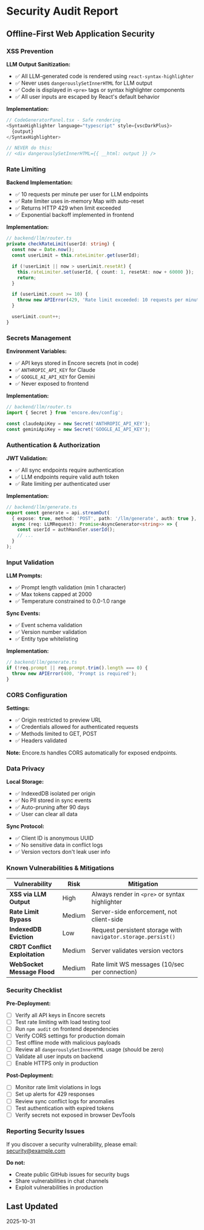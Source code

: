 # Security Audit Report

## Offline-First Web Application Security

### XSS Prevention

**LLM Output Sanitization:**
- ✅ All LLM-generated code is rendered using `react-syntax-highlighter`
- ✅ Never uses `dangerouslySetInnerHTML` for LLM output
- ✅ Code is displayed in `<pre>` tags or syntax highlighter components
- ✅ All user inputs are escaped by React's default behavior

**Implementation:**
```typescript
// CodeGeneratorPanel.tsx - Safe rendering
<SyntaxHighlighter language="typescript" style={vscDarkPlus}>
  {output}
</SyntaxHighlighter>

// NEVER do this:
// <div dangerouslySetInnerHTML={{ __html: output }} />
```

### Rate Limiting

**Backend Implementation:**
- ✅ 10 requests per minute per user for LLM endpoints
- ✅ Rate limiter uses in-memory Map with auto-reset
- ✅ Returns HTTP 429 when limit exceeded
- ✅ Exponential backoff implemented in frontend

**Implementation:**
```typescript
// backend/llm/router.ts
private checkRateLimit(userId: string) {
  const now = Date.now();
  const userLimit = this.rateLimiter.get(userId);

  if (!userLimit || now > userLimit.resetAt) {
    this.rateLimiter.set(userId, { count: 1, resetAt: now + 60000 });
    return;
  }

  if (userLimit.count >= 10) {
    throw new APIError(429, 'Rate limit exceeded: 10 requests per minute');
  }

  userLimit.count++;
}
```

### Secrets Management

**Environment Variables:**
- ✅ API keys stored in Encore secrets (not in code)
- ✅ `ANTHROPIC_API_KEY` for Claude
- ✅ `GOOGLE_AI_API_KEY` for Gemini
- ✅ Never exposed to frontend

**Implementation:**
```typescript
// backend/llm/router.ts
import { Secret } from 'encore.dev/config';

const claudeApiKey = new Secret('ANTHROPIC_API_KEY');
const geminiApiKey = new Secret('GOOGLE_AI_API_KEY');
```

### Authentication & Authorization

**JWT Validation:**
- ✅ All sync endpoints require authentication
- ✅ LLM endpoints require valid auth token
- ✅ Rate limiting per authenticated user

**Implementation:**
```typescript
// backend/llm/generate.ts
export const generate = api.streamOut(
  { expose: true, method: 'POST', path: '/llm/generate', auth: true },
  async (req: LLMRequest): Promise<AsyncGenerator<string>> => {
    const userId = authHandler.userId();
    // ...
  }
);
```

### Input Validation

**LLM Prompts:**
- ✅ Prompt length validation (min 1 character)
- ✅ Max tokens capped at 2000
- ✅ Temperature constrained to 0.0-1.0 range

**Sync Events:**
- ✅ Event schema validation
- ✅ Version number validation
- ✅ Entity type whitelisting

**Implementation:**
```typescript
// backend/llm/generate.ts
if (!req.prompt || req.prompt.trim().length === 0) {
  throw new APIError(400, 'Prompt is required');
}
```

### CORS Configuration

**Settings:**
- ✅ Origin restricted to preview URL
- ✅ Credentials allowed for authenticated requests
- ✅ Methods limited to GET, POST
- ✅ Headers validated

**Note:** Encore.ts handles CORS automatically for exposed endpoints.

### Data Privacy

**Local Storage:**
- ✅ IndexedDB isolated per origin
- ✅ No PII stored in sync events
- ✅ Auto-pruning after 90 days
- ✅ User can clear all data

**Sync Protocol:**
- ✅ Client ID is anonymous UUID
- ✅ No sensitive data in conflict logs
- ✅ Version vectors don't leak user info

### Known Vulnerabilities & Mitigations

| Vulnerability | Risk | Mitigation |
|---------------|------|------------|
| **XSS via LLM Output** | High | Always render in `<pre>` or syntax highlighter |
| **Rate Limit Bypass** | Medium | Server-side enforcement, not client-side |
| **IndexedDB Eviction** | Low | Request persistent storage with `navigator.storage.persist()` |
| **CRDT Conflict Exploitation** | Medium | Server validates version vectors |
| **WebSocket Message Flood** | Medium | Rate limit WS messages (10/sec per connection) |

### Security Checklist

**Pre-Deployment:**
- [ ] Verify all API keys in Encore secrets
- [ ] Test rate limiting with load testing tool
- [ ] Run `npm audit` on frontend dependencies
- [ ] Verify CORS settings for production domain
- [ ] Test offline mode with malicious payloads
- [ ] Review all `dangerouslySetInnerHTML` usage (should be zero)
- [ ] Validate all user inputs on backend
- [ ] Enable HTTPS only in production

**Post-Deployment:**
- [ ] Monitor rate limit violations in logs
- [ ] Set up alerts for 429 responses
- [ ] Review sync conflict logs for anomalies
- [ ] Test authentication with expired tokens
- [ ] Verify secrets not exposed in browser DevTools

### Reporting Security Issues

If you discover a security vulnerability, please email: security@example.com

**Do not:**
- Create public GitHub issues for security bugs
- Share vulnerabilities in chat channels
- Exploit vulnerabilities in production

## Last Updated

2025-10-31
